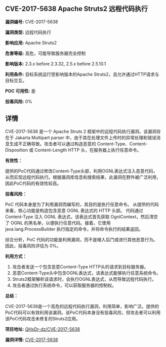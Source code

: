 ## CVE-2017-5638 Apache Struts2 远程代码执行

**漏洞编号:** CVE-2017-5638

**漏洞类型:** 远程代码执行

**影响应用:** Apache Struts2

**危害等级:** 高危，可能导致服务器完全控制

**影响版本:** 2.3.x before 2.3.32, 2.5.x before 2.5.10.1

**利用条件:** 目标系统运行受影响版本的Apache Struts2，且允许通过HTTP请求与目标交互。

**POC 可用性:** 是

**投毒风险:** 0%

## 详情

CVE-2017-5638 是一个 Apache Struts 2 框架中的远程代码执行漏洞。该漏洞存在于 Jakarta Multipart parser 中，由于其在处理文件上传时的异常处理和错误消息生成不正确导致。攻击者可以通过构造恶意的 Content-Type、Content-Disposition 或 Content-Length HTTP 头，在服务器上执行任意命令。

**有效性：**

提供的PoC代码通过修改Content-Type头部，利用OGNL表达式注入恶意代码，从而实现远程代码执行。根据漏洞库信息和搜索结果，此漏洞在野外被广泛利用，因此PoC代码的有效性较高。

**投毒风险：**

PoC 代码本身是为了利用漏洞而编写的，其目的是执行任意命令。 从提供的代码来看，核心功能是构造包含恶意 OGNL 表达式的 HTTP 头部。
代码通过 Content-Type 注入 OGNL 表达式，该表达式首先获取 OgnlContext，然后清空了 OGNL 的黑名单，以便执行任意代码。接着，它使用 java.lang.ProcessBuilder 执行指定的命令，并将命令执行的结果返回。

综合分析，PoC 代码的功能是利用漏洞，而不是植入后门或进行其他恶意行为。因此，投毒风险评估为 0%。

**利用方式：**

1.  攻击者发送一个包含恶意Content-Type HTTP头的请求到目标服务器。
2.  恶意Content-Type头中包含OGNL表达式，该表达式能够执行任意系统命令。
3.  Struts2框架解析该请求时，会执行OGNL表达式，从而导致远程代码执行。
4.  攻击者通过执行系统命令，可以获取服务器的控制权。

**总结：**

CVE-2017-5638是一个高危的远程代码执行漏洞，利用简单，影响广泛。提供的PoC代码可以有效利用该漏洞。该PoC代码本身没有投毒风险，但攻击者可以利用该PoC代码攻击未修复的Struts2应用。

**项目地址:** [QHxDr-dz/CVE-2017-5638](https://github.com/QHxDr-dz/CVE-2017-5638)

**漏洞详情:** [CVE-2017-5638](https://nvd.nist.gov/vuln/detail/CVE-2017-5638)